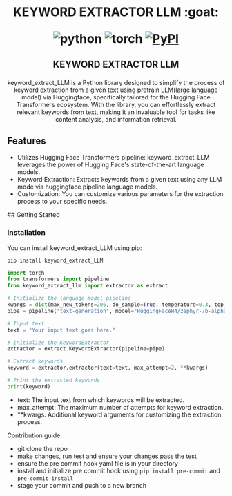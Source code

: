 


<h1 align="center">
<p>KEYWORD EXTRACTOR LLM :goat:</p>

<p align="center">

<!-- [![Downloads](https://pepy.tech/badge/keywordextractorllm)](https://pepy.tech/project/keywordextractorllm) -->
<img alt="python" src="https://img.shields.io/badge/python-%3E%3D3.6-blue?logo=python">
<img alt="torch" src="https://img.shields.io/badge/torch-%3E%3D2.3.0-orange?logo=torch">
<a href="https://pypi.org/project/keywordextractorllm/">
  <img alt="PyPI" src="https://img.shields.io/pypi/v/text-gen?color=%234285F4&label=release&logo=pypi&logoColor=%234285F4">
</a>
</p>
</h1>
<h2 align="center">
<p>KEYWORD EXTRACTOR LLM</p>
</h2>

<p align="center">
keyword_extract_LLM is a Python library designed to simplify the process of keyword extraction from a given text using pretrain LLM(large language model) via Huggingface, specifically tailored for the Hugging Face Transformers ecosystem. With the library, you can effortlessly extract relevant keywords from text, making it an invaluable tool for tasks like content analysis, and information retrieval.
</p>



## Features
- Utilizes Hugging Face Transformers pipeline: keyword_extract_LLM leverages the power of Hugging Face's state-of-the-art language models.
- Keyword Extraction: Extracts keywords from a given text using any LLM mode via huggingface pipeline language models.
- Customization: You can customize various parameters for the extraction process to your specific needs.


## Getting Started
### Installation
You can install keyword_extract_LLM using pip:

```python
pip install keyword_extract_LLM
```
```python
import torch
from transformers import pipeline
from keyword_extract_llm import extractor as extract

# Initialize the language model pipeline
kwargs = dict(max_new_tokens=206, do_sample=True, temperature=0.3, top_k=50, top_p=0.95)
pipe = pipeline("text-generation", model="HuggingFaceH4/zephyr-7b-alpha", torch_dtype=torch.bfloat16, device_map="auto")

# Input text
text = "Your input text goes here."

# Initialize the KeywordExtractor
extractor = extract.KeywordExtractor(pipeline=pipe)

# Extract keywords
keyword = extractor.extractor(text=text, max_attempt=2, **kwargs)

# Print the extracted keywords
print(keyword)
```

- text: The input text from which keywords will be extracted.
- max_attempt: The maximum number of attempts for keyword extraction.
- **kwargs: Additional keyword arguments for customizing the extraction process.

Contribution guide:

- git clone the repo
- make changes, run test and ensure your changes pass the test
- ensure the pre commit hook yaml file is in your directory 
- install and initialize pre commit hook using `pip install pre-commit` and `pre-commit install`
- stage your commit  and push to a new branch
